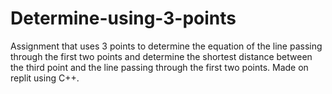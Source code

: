 # Determine-using-3-points
Assignment that uses 3 points to determine the equation of the line passing through the first two points and determine the shortest distance between the third point and the line passing through the first two points. Made on replit using C++.

